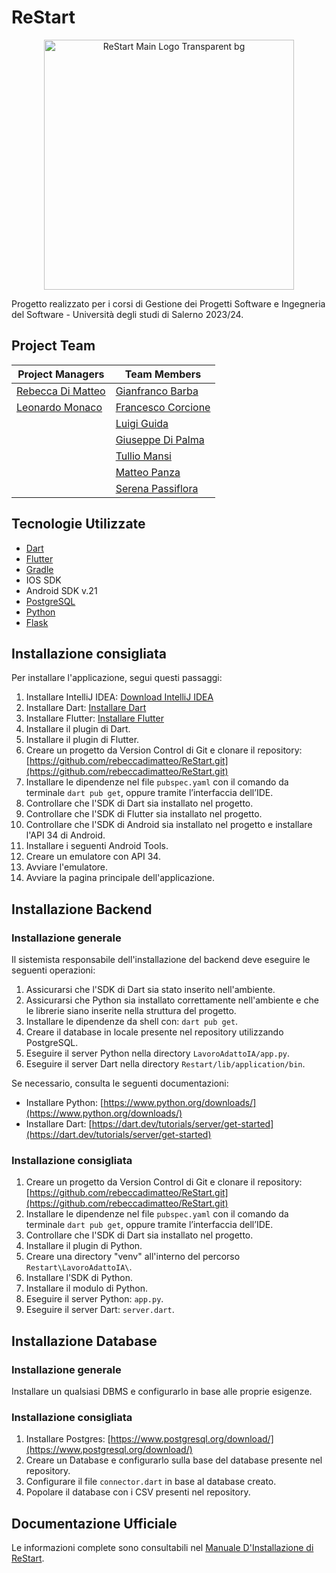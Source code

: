 # ReStart

<p align="center">
  <img alt="ReStart Main Logo Transparent bg" width="400" src="https://github.com/rebeccadimatteo/ReStart/assets/64544645/8bee9518-6866-4d6a-8ad6-b99721f4a027">
</p>

Progetto realizzato per i corsi di Gestione dei Progetti Software e Ingegneria del Software - Università degli studi di Salerno 2023/24.

## Project Team

| Project Managers                                   | Team Members                                      |
|----------------------------------------------------|---------------------------------------------------|
| [Rebecca Di Matteo](https://github.com/rebeccadimatteo) | [Gianfranco Barba](https://github.com/gianfrancobarba) |
| [Leonardo Monaco](https://github.com/lnrdmnc)       | [Francesco Corcione](https://github.com/FCorcione02)   |
|                                                    | [Luigi Guida](https://github.com/Fxller)              |
|                                                    | [Giuseppe Di Palma](https://github.com/SeaEris)        |
|                                                    | [Tullio Mansi](https://github.com/Mall1o)             |
|                                                    | [Matteo Panza](https://github.com/matpan23)           |
|                                                    | [Serena Passiflora](https://github.com/Sere6899)      |

## Tecnologie Utilizzate

- [Dart](https://docs.flutter.dev/)
- [Flutter](https://docs.flutter.dev/)
- [Gradle](https://gradle.org/)
- IOS SDK
- Android SDK v.21
- [PostgreSQL](https://www.postgresql.org/docs/)
- [Python](https://www.python.org/downloads/)
- [Flask](https://flask.palletsprojects.com/en/3.0.x/installation/#install-flask)

## Installazione consigliata

Per installare l'applicazione, segui questi passaggi:

1. Installare IntelliJ IDEA: [Download IntelliJ IDEA](https://www.jetbrains.com/idea/download/?section=windows)
2. Installare Dart: [Installare Dart](https://dart.dev/get-dart)
3. Installare Flutter: [Installare Flutter](https://docs.flutter.dev/get-started/install)
4. Installare il plugin di Dart.
5. Installare il plugin di Flutter.
6. Creare un progetto da Version Control di Git e clonare il repository: [https://github.com/rebeccadimatteo/ReStart.git](https://github.com/rebeccadimatteo/ReStart.git)
7. Installare le dipendenze nel file `pubspec.yaml` con il comando da terminale `dart pub get`, oppure tramite l’interfaccia dell’IDE.
8. Controllare che l'SDK di Dart sia installato nel progetto.
9. Controllare che l'SDK di Flutter sia installato nel progetto.
10. Controllare che l'SDK di Android sia installato nel progetto e installare l'API 34 di Android.
11. Installare i seguenti Android Tools.
12. Creare un emulatore con API 34.
13. Avviare l'emulatore.
14. Avviare la pagina principale dell'applicazione.

## Installazione Backend

### Installazione generale

Il sistemista responsabile dell'installazione del backend deve eseguire le seguenti operazioni:

1. Assicurarsi che l'SDK di Dart sia stato inserito nell'ambiente.
2. Assicurarsi che Python sia installato correttamente nell'ambiente e che le librerie siano inserite nella struttura del progetto.
3. Installare le dipendenze da shell con: `dart pub get`.
4. Creare il database in locale presente nel repository utilizzando PostgreSQL.
5. Eseguire il server Python nella directory `LavoroAdattoIA/app.py`.
6. Eseguire il server Dart nella directory `Restart/lib/application/bin`.

Se necessario, consulta le seguenti documentazioni:
- Installare Python: [https://www.python.org/downloads/](https://www.python.org/downloads/)
- Installare Dart: [https://dart.dev/tutorials/server/get-started](https://dart.dev/tutorials/server/get-started)

### Installazione consigliata

1. Creare un progetto da Version Control di Git e clonare il repository: [https://github.com/rebeccadimatteo/ReStart.git](https://github.com/rebeccadimatteo/ReStart.git)
2. Installare le dipendenze nel file `pubspec.yaml` con il comando da terminale `dart pub get`, oppure tramite l’interfaccia dell’IDE.
3. Controllare che l'SDK di Dart sia installato nel progetto.
4. Installare il plugin di Python.
5. Creare una directory "venv" all'interno del percorso `Restart\LavoroAdattoIA\`.
6. Installare l'SDK di Python.
7. Installare il modulo di Python.
8. Eseguire il server Python: `app.py`.
9. Eseguire il server Dart: `server.dart`.

## Installazione Database

### Installazione generale

Installare un qualsiasi DBMS e configurarlo in base alle proprie esigenze.

### Installazione consigliata

1. Installare Postgres: [https://www.postgresql.org/download/](https://www.postgresql.org/download/)
2. Creare un Database e configurarlo sulla base del database presente nel repository.
3. Configurare il file `connector.dart` in base al database creato.
4. Popolare il database con i CSV presenti nel repository.

## Documentazione Ufficiale

Le informazioni complete sono consultabili nel [Manuale D'Installazione di ReStart](https://github.com/rebeccadimatteo/ReStart/blob/main/Documents/Prodotto/Manuali/2023_C08_MI_V.1.0.pdf).
